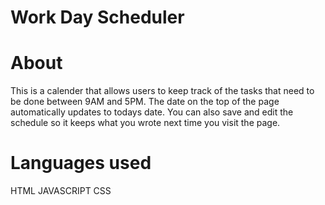 # Work Day Scheduler 

# About
This is a calender that allows users to keep track of the tasks that need to be done between 9AM and 5PM. The date on the top of the page automatically updates to todays date. You can also save and edit the schedule so it keeps what you wrote next time you visit the page.

# Languages used
HTML
JAVASCRIPT
CSS


